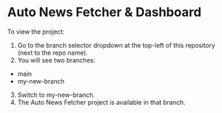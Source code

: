 # Auto News Fetcher & Dashboard

To view the project:
1. Go to the branch selector dropdown at the top-left of this repository (next to the repo name).
2. You will see two branches:
 - main
 - my-new-branch
3. Switch to my-new-branch.
4. The Auto News Fetcher project is available in that branch.

